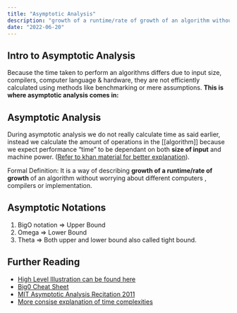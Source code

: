 ```yaml
---
title: "Asymptotic Analysis"
description: "growth of a runtime/rate of growth of an algorithm without worrying about different computers , compilers or implementation."
date: "2022-06-20"
---
```


## Intro to Asymptotic Analysis

Because the time taken to perform an algorithms differs due to input size, compilers, computer language & hardware, they are not efficiently calculated using methods like benchmarking or mere assumptions. **This is where asymptotic analysis comes in:**

## Asymptotic Analysis

During asymptotic analysis we do not really calculate time as said earlier, instead we calculate the amount of operations in the [[algorithm]] because we expect performance “time” to be dependant on both **size of input** and machine power. ([Refer to khan material for better explanation](https://www.khanacademy.org/computing/computer-science/algorithms/asymptotic-notation/a/asymptotic-notation)).

Formal Definition: It is a way of describing **growth of a runtime/rate of growth** of an algorithm without worrying about different computers , compilers or implementation.

## Asymptotic Notations

1.  BigO notation ⇒ Upper Bound
2.  Omega ⇒ Lower Bound
3.  Theta ⇒ Both upper and lower bound also called tight bound.

## Further Reading

-   [High Level Illustration can be found here](/fun)
-   [Big0 Cheat Sheet](https://www.bigocheatsheet.com/)
-   [MIT Asymptotic Analysis Recitation 2011](http://courses.csail.mit.edu/6.006/spring11/rec/rec01.pdf)
-   [More consise explanation of time complexities](<https://medium.com/swlh/big-o-notation-and-time-space-complexity-1806936e6330#:~:text=O(nlogn)%20is%20known%20as,using%20O(logn)%20space.>)

